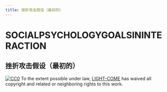 ```yaml
---
title: 挫折攻击假设（最初的）
---
```



# SOCIALPSYCHOLOGYGOALSININTERACTION

## 挫折攻击假设（最初的）


[![CC0](http://mirrors.creativecommons.org/presskit/buttons/88x31/svg/cc-zero.svg)](https://creativecommons.org/publicdomain/zero/1.0/)
To the extent possible under law, [LIGHT-COME](https://github.com/light-come) has waived all copyright and related or neighboring rights to this work.
